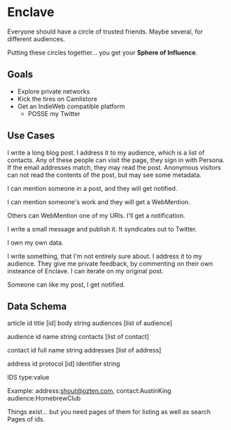# Enclave

Everyone should have a circle of trusted friends. Maybe several, for different audiences.

Putting these circles together... you get your **Sphere of Influence**.

## Goals

* Explore private networks
* Kick the tires on Camlistore
* Get an IndieWeb compatible platform
  * POSSE my Twitter

## Use Cases

I write a long blog post.
I address it to my audience, which is a list of contacts.
Any of these people can visit the page, they sign in with Persona.
If the email addresses match, they may read the post.
Anonymous visitors can not read the contents of the post,
but may see some metadata.

I can mention someone in a post, and they will get notified.

I can mention someone's work and they will get a WebMention.

Others can WebMention one of my URIs.
I'll get a notification.

I write a small message and publish it. It syndicates out to Twitter.

I own my own data.

I write something, that I'm not entirely sure about.
I address it to my audience.
They give me private feedback,
by commenting on their own insteance of Enclave.
I can iterate on my original post.

Someone can like my post, I get notified.

## Data Schema

article
  id
  title [id]
  body string
  audiences [list of audience]

audience
  id
  name string
  contacts [list of contact]

contact
  id
  full name string
  addresses [list of address]

address
  id
  protocol [id]
  identifier string

IDS
type:value

Example: address:shout@ozten.com, contact:AustinKing audience:HomebrewClub

Things exist... but you need pages of them for listing as well as search
Pages of ids.